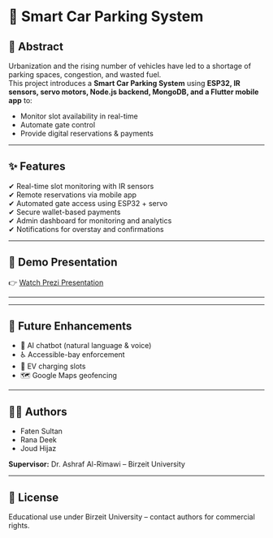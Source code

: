 # 🚗 Smart Car Parking System  



## 📌 Abstract
Urbanization and the rising number of vehicles have led to a shortage of parking spaces, congestion, and wasted fuel.  
This project introduces a **Smart Car Parking System** using **ESP32, IR sensors, servo motors, Node.js backend, MongoDB, and a Flutter mobile app** to:  
- Monitor slot availability in real-time  
- Automate gate control  
- Provide digital reservations & payments  

---

## ✨ Features
✔ Real-time slot monitoring with IR sensors  
✔ Remote reservations via mobile app  
✔ Automated gate access using ESP32 + servo  
✔ Secure wallet-based payments  
✔ Admin dashboard for monitoring and analytics  
✔ Notifications for overstay and confirmations  

---

## 🎥 Demo Presentation
👉 [Watch Prezi Presentation](https://prezi.com/view/jahzM2iSfmu3ahJ3t5KP/)  

---



---

## 🚀 Future Enhancements
- 🤖 AI chatbot (natural language & voice)  
- ♿ Accessible-bay enforcement  
- 🔋 EV charging slots  
- 🗺️ Google Maps geofencing  

---

## 👨‍💻 Authors
- Faten Sultan  
- Rana Deek  
- Joud Hijaz  

**Supervisor:** Dr. Ashraf Al-Rimawi – Birzeit University  

---

## 📜 License
Educational use under Birzeit University – contact authors for commercial rights.
